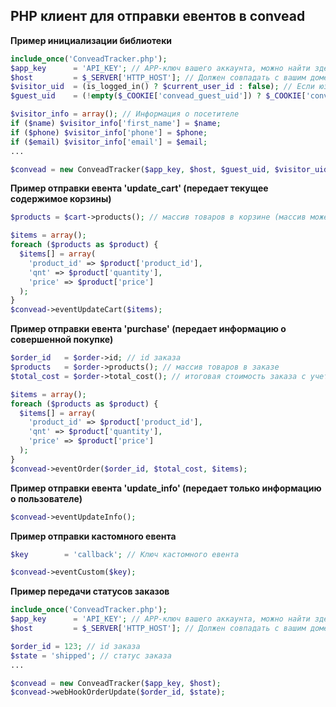 PHP клиент для отправки евентов в convead
-------------------

**Пример инициализации библиотеки**
```php
include_once('ConveadTracker.php');
$app_key      = 'API_KEY'; // APP-ключ вашего аккаунта, можно найти здесь: http://take.ms/Ejv3q
$host         = $_SERVER['HTTP_HOST']; // Должен совпадать с вашим доменом, указанным в настройках аккаунта
$visitor_uid  = (is_logged_in() ? $current_user_id : false); // Если юзер авторизован, то подставляется его id, иначе - false
$guest_uid    = (!empty($_COOKIE['convead_guest_uid']) ? $_COOKIE['convead_guest_uid'] : false);

$visitor_info = array(); // Информация о посетителе
if ($name) $visitor_info['first_name'] = $name;
if ($phone) $visitor_info['phone'] = $phone;
if ($email) $visitor_info['email'] = $email;
...

$convead = new ConveadTracker($app_key, $host, $guest_uid, $visitor_uid, $visitor_info);
```

**Пример отправки евента 'update_cart' (передает текущее содержимое корзины)**
```php
$products = $cart->products(); // массив товаров в корзине (массив может быть пустым, если корзина очищена)

$items = array();
foreach ($products as $product) {
  $items[] = array(
    'product_id' => $product['product_id'],
    'qnt' => $product['quantity'],
    'price' => $product['price']
  );
}
$convead->eventUpdateCart($items);
```

**Пример отправки евента 'purchase' (передает информацию о совершенной покупке)**
```php
$order_id   = $order->id; // id заказа
$products   = $order->products(); // массив товаров в заказе
$total_cost = $order->total_cost(); // итоговая стоимость заказа с учетом доставки и скидок

$items = array();
foreach ($products as $product) {
  $items[] = array(
    'product_id' => $product['product_id'],
    'qnt' => $product['quantity'],
    'price' => $product['price']
  );
}
$convead->eventOrder($order_id, $total_cost, $items);
```

**Пример отправки евента 'update_info' (передает только информацию о пользователе)**
```php
$convead->eventUpdateInfo();
```

**Пример отправки кастомного евента**
```php
$key        = 'callback'; // Ключ кастомного евента

$convead->eventCustom($key);
```

**Пример передачи статусов заказов**
```php
include_once('ConveadTracker.php');
$app_key      = 'API_KEY'; // APP-ключ вашего аккаунта, можно найти здесь: http://take.ms/Ejv3q
$host         = $_SERVER['HTTP_HOST']; // Должен совпадать с вашим доменом, указанным в настройках аккаунта

$order_id = 123; // id заказа
$state = 'shipped'; // статус заказа
...

$convead = new ConveadTracker($app_key, $host);
$convead->webHookOrderUpdate($order_id, $state);
```

